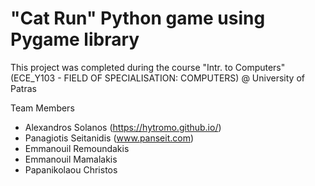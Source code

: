 "Cat Run" Python game using Pygame library
==========================================

This project was completed during the course "Intr. to Computers" (ECE_Y103 - FIELD OF SPECIALISATION: COMPUTERS) @ University of Patras

Team Members
* Alexandros Solanos (https://hytromo.github.io/)
* Panagiotis Seitanidis (www.panseit.com)
* Emmanouil Remoundakis 
* Emmanouil Mamalakis
* Papanikolaou Christos

